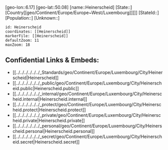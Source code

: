 ﻿---
location: [50.08,6.17]
mapzoom: [7,12] 
mapmarker: city 
type: City
tags:
- geo/City


SpocWebEntityId: 30854
isDeleted: false
confidential: public

---
[geo-lon::6.17]
[geo-lat::50.08]
[name::Heinerscheid]
[State::]
[Country[[geo/Continent/Europe/Europe~West/Luxembourg]]]]]
[StateId::]
[Population::]
[Unknown::]


```leaflet
id: Heinerscheid
coordinates: [[Heinerscheid]]
markerFile: [[Heinerscheid]]
defaultZoom: 11 
maxZoom: 18
```


## Confidential Links & Embeds: 
- [[../../../../../../_Standards/geo/Continent/Europe/Luxembourg/City/Heinerscheid|Heinerscheid]] 
- [[../../../../../../_public/geo/Continent/Europe/Luxembourg/City/Heinerscheid.public|Heinerscheid.public]] 
- [[../../../../../../_internal/geo/Continent/Europe/Luxembourg/City/Heinerscheid.internal|Heinerscheid.internal]] 
- [[../../../../../../_protect/geo/Continent/Europe/Luxembourg/City/Heinerscheid.protect|Heinerscheid.protect]] 
- [[../../../../../../_private/geo/Continent/Europe/Luxembourg/City/Heinerscheid.private|Heinerscheid.private]] 
- [[../../../../../../_personal/geo/Continent/Europe/Luxembourg/City/Heinerscheid.personal|Heinerscheid.personal]] 
- [[../../../../../../_secret/geo/Continent/Europe/Luxembourg/City/Heinerscheid.secret|Heinerscheid.secret]] 
